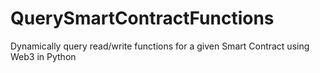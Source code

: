 # QuerySmartContractFunctions
Dynamically query read/write functions for a given Smart Contract using Web3 in Python
